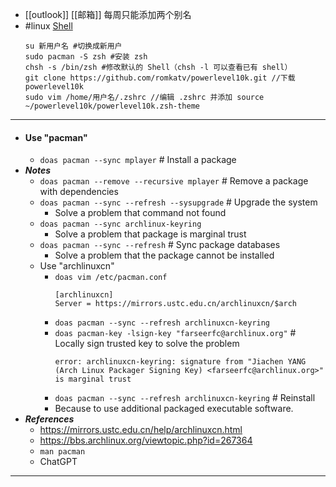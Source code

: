 - [[outlook]] [[邮箱]] 每周只能添加两个别名
- #linux [Shell](https://blog.51cto.com/u_6364219/4920283)
  ```
  su 新用户名 #切换成新用户
  sudo pacman -S zsh #安装 zsh
  chsh -s /bin/zsh #修改默认的 Shell（chsh -l 可以查看已有 shell）
  git clone https://github.com/romkatv/powerlevel10k.git //下载 powerlevel10k
  sudo vim /home/用户名/.zshrc //编辑 .zshrc 并添加 source ~/powerlevel10k/powerlevel10k.zsh-theme
  ```
- ---
- #### Use "pacman"
    - `doas pacman --sync mplayer` # Install a package
- ***Notes***
    - `doas pacman --remove --recursive mplayer` # Remove a package with dependencies
    - `doas pacman --sync --refresh --sysupgrade` # Upgrade the system
        - Solve a problem that command not found
    - `doas pacman --sync archlinux-keyring`
        - Solve a problem that package is marginal trust
    - `doas pacman --sync --refresh` # Sync package databases
        - Solve a problem that the package cannot be installed
    - Use "archlinuxcn"
        - `doas vim /etc/pacman.conf`
          ```
          [archlinuxcn]
          Server = https://mirrors.ustc.edu.cn/archlinuxcn/$arch
          ```
        - `doas pacman --sync --refresh archlinuxcn-keyring`
        - `doas pacman-key -lsign-key "farseerfc@archlinux.org"` # Locally sign trusted key to solve the problem
          ```
          error: archlinuxcn-keyring: signature from "Jiachen YANG (Arch Linux Packager Signing Key) <farseerfc@archlinux.org>" is marginal trust
          ```
        - `doas pacman --sync --refresh archlinuxcn-keyring` # Reinstall
        - Because to use additional packaged executable software.
- ***References***
    - https://mirrors.ustc.edu.cn/help/archlinuxcn.html
    - https://bbs.archlinux.org/viewtopic.php?id=267364
    - `man pacman`
    - ChatGPT
- ---
